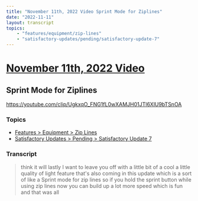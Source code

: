 ```yaml
---
title: "November 11th, 2022 Video Sprint Mode for Ziplines"
date: "2022-11-11"
layout: transcript
topics:
    - "features/equipment/zip-lines"
    - "satisfactory-updates/pending/satisfactory-update-7"
---
```

# [November 11th, 2022 Video](../2022-11-11.md)
## Sprint Mode for Ziplines
https://youtube.com/clip/UgkxqO_FNG1fL0wXAMJH01JTl6XlU9bTSnOA

### Topics
* [Features > Equipment > Zip Lines](../topics/features/equipment/zip-lines.md)
* [Satisfactory Updates > Pending > Satisfactory Update 7](../topics/satisfactory-updates/pending/satisfactory-update-7.md)

### Transcript

> think it will lastly I want to leave you off with a little bit of a cool a little quality of light feature that's also coming in this update which is a sort of like a Sprint mode for zip lines so if you hold the sprint button while using zip lines now you can build up a lot more speed which is fun and that was all
